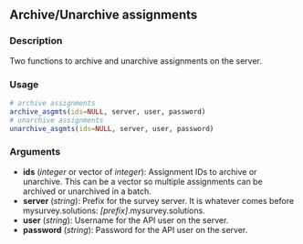 ## Archive/Unarchive assignments

### Description
Two functions to archive and unarchive assignments on the server.

### Usage
```R
# archive assignments
archive_asgmts(ids=NULL, server, user, password)
# unarchive assignments
unarchive_asgmts(ids=NULL, server, user, password)
```

### Arguments
* **ids** (*integer* or vector of *integer*): Assignment IDs to archive or unarchive. This can be a vector so multiple assignments can be archived or unarchived in a batch.
* **server** (*string*): Prefix for the survey server. It is whatever comes before mysurvey.solutions: *[prefix]*.mysurvey.solutions.
* **user** (*string*): Username for the API user on the server.
* **password** (*string*): Password for the API user on the server.